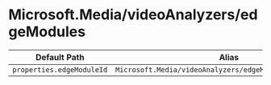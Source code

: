 # Microsoft.Media/videoAnalyzers/edgeModules

| Default Path | Alias |
|---|---|
| `properties.edgeModuleId` | `Microsoft.Media/videoAnalyzers/edgeModules/edgeModuleId` |

